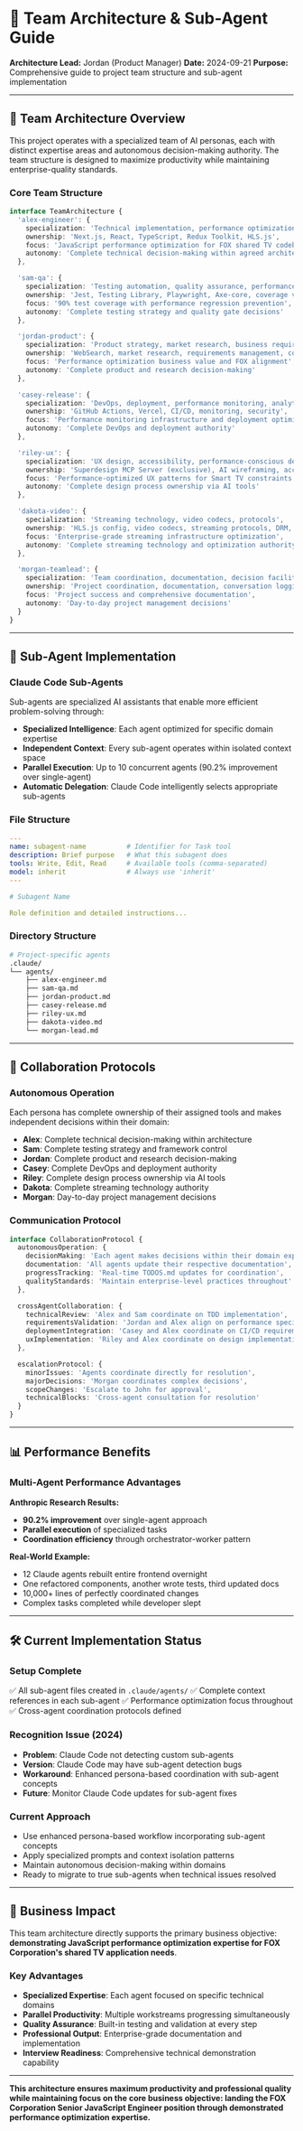 # 👥 Team Architecture & Sub-Agent Guide

**Architecture Lead:** Jordan (Product Manager)
**Date:** 2024-09-21
**Purpose:** Comprehensive guide to project team structure and sub-agent implementation

---

## 🎯 Team Architecture Overview

This project operates with a specialized team of AI personas, each with distinct expertise areas and autonomous decision-making authority. The team structure is designed to maximize productivity while maintaining enterprise-quality standards.

### **Core Team Structure**

```typescript
interface TeamArchitecture {
  'alex-engineer': {
    specialization: 'Technical implementation, performance optimization',
    ownership: 'Next.js, React, TypeScript, Redux Toolkit, HLS.js',
    focus: 'JavaScript performance optimization for FOX shared TV codebase',
    autonomy: 'Complete technical decision-making within agreed architecture'
  },

  'sam-qa': {
    specialization: 'Testing automation, quality assurance, performance validation',
    ownership: 'Jest, Testing Library, Playwright, Axe-core, coverage validation',
    focus: '90% test coverage with performance regression prevention',
    autonomy: 'Complete testing strategy and quality gate decisions'
  },

  'jordan-product': {
    specialization: 'Product strategy, market research, business requirements',
    ownership: 'WebSearch, market research, requirements management, content strategy',
    focus: 'Performance optimization business value and FOX alignment',
    autonomy: 'Complete product and research decision-making'
  },

  'casey-release': {
    specialization: 'DevOps, deployment, performance monitoring, analytics',
    ownership: 'GitHub Actions, Vercel, CI/CD, monitoring, security',
    focus: 'Performance monitoring infrastructure and deployment optimization',
    autonomy: 'Complete DevOps and deployment authority'
  },

  'riley-ux': {
    specialization: 'UX design, accessibility, performance-conscious design',
    ownership: 'Superdesign MCP Server (exclusive), AI wireframing, accessibility',
    focus: 'Performance-optimized UX patterns for Smart TV constraints',
    autonomy: 'Complete design process ownership via AI tools'
  },

  'dakota-video': {
    specialization: 'Streaming technology, video codecs, protocols',
    ownership: 'HLS.js config, video codecs, streaming protocols, DRM, ABR',
    focus: 'Enterprise-grade streaming infrastructure optimization',
    autonomy: 'Complete streaming technology and optimization authority'
  },

  'morgan-teamlead': {
    specialization: 'Team coordination, documentation, decision facilitation',
    ownership: 'Project coordination, documentation, conversation logging',
    focus: 'Project success and comprehensive documentation',
    autonomy: 'Day-to-day project management decisions'
  }
}
```

---

## 🔧 Sub-Agent Implementation

### **Claude Code Sub-Agents**

Sub-agents are specialized AI assistants that enable more efficient problem-solving through:

- **Specialized Intelligence**: Each agent optimized for specific domain expertise
- **Independent Context**: Every sub-agent operates within isolated context space
- **Parallel Execution**: Up to 10 concurrent agents (90.2% improvement over single-agent)
- **Automatic Delegation**: Claude Code intelligently selects appropriate sub-agents

### **File Structure**

```yaml
---
name: subagent-name          # Identifier for Task tool
description: Brief purpose   # What this subagent does
tools: Write, Edit, Read     # Available tools (comma-separated)
model: inherit               # Always use 'inherit'
---

# Subagent Name

Role definition and detailed instructions...
```

### **Directory Structure**

```bash
# Project-specific agents
.claude/
└── agents/
    ├── alex-engineer.md
    ├── sam-qa.md
    ├── jordan-product.md
    ├── casey-release.md
    ├── riley-ux.md
    ├── dakota-video.md
    └── morgan-lead.md
```

---

## 🚀 Collaboration Protocols

### **Autonomous Operation**

Each persona has complete ownership of their assigned tools and makes independent decisions within their domain:

- **Alex**: Complete technical decision-making within architecture
- **Sam**: Complete testing strategy and framework control
- **Jordan**: Complete product and research decision-making
- **Casey**: Complete DevOps and deployment authority
- **Riley**: Complete design process ownership via AI tools
- **Dakota**: Complete streaming technology authority
- **Morgan**: Day-to-day project management decisions

### **Communication Protocol**

```typescript
interface CollaborationProtocol {
  autonomousOperation: {
    decisionMaking: 'Each agent makes decisions within their domain expertise',
    documentation: 'All agents update their respective documentation',
    progressTracking: 'Real-time TODOS.md updates for coordination',
    qualityStandards: 'Maintain enterprise-level practices throughout'
  },

  crossAgentCollaboration: {
    technicalReview: 'Alex and Sam coordinate on TDD implementation',
    requirementsValidation: 'Jordan and Alex align on performance specifications',
    deploymentIntegration: 'Casey and Alex coordinate on CI/CD requirements',
    uxImplementation: 'Riley and Alex coordinate on design implementation'
  },

  escalationProtocol: {
    minorIssues: 'Agents coordinate directly for resolution',
    majorDecisions: 'Morgan coordinates complex decisions',
    scopeChanges: 'Escalate to John for approval',
    technicalBlocks: 'Cross-agent consultation for resolution'
  }
}
```

---

## 📊 Performance Benefits

### **Multi-Agent Performance Advantages**

**Anthropic Research Results:**
- **90.2% improvement** over single-agent approach
- **Parallel execution** of specialized tasks
- **Coordination efficiency** through orchestrator-worker pattern

**Real-World Example:**
- 12 Claude agents rebuilt entire frontend overnight
- One refactored components, another wrote tests, third updated docs
- 10,000+ lines of perfectly coordinated changes
- Complex tasks completed while developer slept

---

## 🛠️ Current Implementation Status

### **Setup Complete**
✅ All sub-agent files created in `.claude/agents/`
✅ Complete context references in each sub-agent
✅ Performance optimization focus throughout
✅ Cross-agent coordination protocols defined

### **Recognition Issue (2024)**
- **Problem**: Claude Code not detecting custom sub-agents
- **Version**: Claude Code may have sub-agent detection bugs
- **Workaround**: Enhanced persona-based coordination with sub-agent concepts
- **Future**: Monitor Claude Code updates for sub-agent fixes

### **Current Approach**
- Use enhanced persona-based workflow incorporating sub-agent concepts
- Apply specialized prompts and context isolation patterns
- Maintain autonomous decision-making within domains
- Ready to migrate to true sub-agents when technical issues resolved

---

## 🎯 Business Impact

This team architecture directly supports the primary business objective: **demonstrating JavaScript performance optimization expertise for FOX Corporation's shared TV application needs**.

### **Key Advantages**
- **Specialized Expertise**: Each agent focused on specific technical domains
- **Parallel Productivity**: Multiple workstreams progressing simultaneously
- **Quality Assurance**: Built-in testing and validation at every step
- **Professional Output**: Enterprise-grade documentation and implementation
- **Interview Readiness**: Comprehensive technical demonstration capability

---

**This architecture ensures maximum productivity and professional quality while maintaining focus on the core business objective: landing the FOX Corporation Senior JavaScript Engineer position through demonstrated performance optimization expertise.**